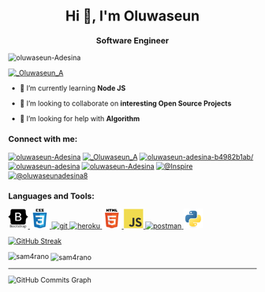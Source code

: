 <!--### Hi there 👋

**oluwaseun-Adesina/oluwaseun-Adesina** is a ✨ _special_ ✨ repository because its `README.md` (this file) appears on your GitHub profile.

Here are some ideas to get you started:

- 🔭 I’m currently working on ...
- 🌱 I’m currently learning ...
- 👯 I’m looking to collaborate on ...
- 🤔 I’m looking for help with ...
- 💬 Ask me about ...
- 📫 How to reach me: ...
- 😄 Pronouns: ...
- ⚡ Fun fact: ...
-->


<h1 align="center">Hi 👋, I'm Oluwaseun</h1>
<h3 align="center">Software Engineer</h3>

<p align="left"> <img src="https://komarev.com/ghpvc/?username=oluwaseun-Adesina&label=Profile%20views&color=0e75b6&style=flat" alt="oluwaseun-Adesina" /> </p>


<p align="left"> <a href="https://twitter.com/_Oluwaseun_A" target="blank"><img src="https://img.shields.io/twitter/follow/_Oluwaseun_A?logo=twitter&style=for-the-badge" alt="_Oluwaseun_A" /></a> </p>

<!-- - 🔭 I’m currently working on **MedHealthy** -->

- 🌱 I’m currently learning **Node JS**

- 👯 I’m looking to collaborate on **interesting Open Source Projects**

- 🤝 I’m looking for help with **Algorithm**

<!-- - 💬 Ask me about **Adobe Audition** -->

<!-- ⚡ Fun fact **Whatever good i set my eyes to do i achieve it** -->

 <!-- ### Blogs posts -->
<!-- BLOG-POST-LIST:START -->
<!-- BLOG-POST-LIST:END -->


<h3 align="left">Connect with me:</h3>
<p align="left">
<a href="https://dev.to/oluwaseunadesina" target="blank"><img align="center" src="https://raw.githubusercontent.com/rahuldkjain/github-profile-readme-generator/master/src/images/icons/Social/devto.svg" alt="oluwaseun-Adesina" height="30" width="40" /></a>
<a href="https://twitter.com/_Oluwaseun_A" target="blank"><img align="center" src="https://raw.githubusercontent.com/rahuldkjain/github-profile-readme-generator/master/src/images/icons/Social/twitter.svg" alt="_Oluwaseun_A" height="30" width="40" /></a>
<a href="https://www.linkedin.com/in/oluwaseun-adesina-b4982b1ab/" target="blank"><img align="center" src="https://raw.githubusercontent.com/rahuldkjain/github-profile-readme-generator/master/src/images/icons/Social/linked-in-alt.svg" alt="oluwaseun-adesina-b4982b1ab/" height="30" width="40" /></a>
<a href="https://stackoverflow.com/users/13347392/oluwaseun-adesina" target="blank"><img align="center" src="https://raw.githubusercontent.com/rahuldkjain/github-profile-readme-generator/master/src/images/icons/Social/stack-overflow.svg" alt="oluwaseun-adesina" height="30" width="40" /></a>
<a href="https://codesandbox.com/oluwaseun-Adesina" target="blank"><img align="center" src="https://raw.githubusercontent.com/rahuldkjain/github-profile-readme-generator/master/src/images/icons/Social/codesandbox.svg" alt="oluwaseun-Adesina" height="30" width="40" /></a>
<a href="https://hashnode.com/@Inspire" target="blank"><img align="center" src="https://raw.githubusercontent.com/rahuldkjain/github-profile-readme-generator/master/src/images/icons/Social/hashnode.svg" alt="@Inspire" height="30" width="40" /></a>
<a href="https://medium.com/@oluwaseunadesina8" target="blank"><img align="center" src="https://raw.githubusercontent.com/rahuldkjain/github-profile-readme-generator/master/src/images/icons/Social/medium.svg" alt="@oluwaseunadesina8" height="30" width="40" /></a>
</p>



<h3 align="left">Languages and Tools:</h3>
<p align="left"> <a href="https://getbootstrap.com" target="_blank" rel="noreferrer"> <img src="https://raw.githubusercontent.com/devicons/devicon/master/icons/bootstrap/bootstrap-plain-wordmark.svg" alt="bootstrap" width="40" height="40"/> </a> <a href="https://www.w3schools.com/css/" target="_blank" rel="noreferrer"> <img src="https://raw.githubusercontent.com/devicons/devicon/master/icons/css3/css3-original-wordmark.svg" alt="css3" width="40" height="40"/> </a> <a href="https://git-scm.com/" target="_blank" rel="noreferrer"> <img src="https://www.vectorlogo.zone/logos/git-scm/git-scm-icon.svg" alt="git" width="40" height="40"/> </a> <a href="https://heroku.com" target="_blank" rel="noreferrer"> <img src="https://www.vectorlogo.zone/logos/heroku/heroku-icon.svg" alt="heroku" width="40" height="40"/> </a> <a href="https://www.w3.org/html/" target="_blank" rel="noreferrer"> <img src="https://raw.githubusercontent.com/devicons/devicon/master/icons/html5/html5-original-wordmark.svg" alt="html5" width="40" height="40"/> </a> <a href="https://developer.mozilla.org/en-US/docs/Web/JavaScript" target="_blank" rel="noreferrer"> <img src="https://raw.githubusercontent.com/devicons/devicon/master/icons/javascript/javascript-original.svg" alt="javascript" width="40" height="40"/> </a><a href="https://postman.com" target="_blank" rel="noreferrer"> <img src="https://www.vectorlogo.zone/logos/getpostman/getpostman-icon.svg" alt="postman" width="40" height="40"/> </a> <a href="https://www.python.org" target="_blank" rel="noreferrer"> <img src="https://raw.githubusercontent.com/devicons/devicon/master/icons/python/python-original.svg" alt="python" width="40" height="40"/> </a> </p>

[![GitHub Streak](https://github-readme-streak-stats.herokuapp.com?user=oluwaseun-Adesina&theme=dracula&hide_border=true&date_format=M%20j%5B%2C%20Y%5D)](https://git.io/streak-stats)

<p><img align="left" src="https://github-readme-stats.vercel.app/api/top-langs?username=oluwaseun-Adesina&show_icons=true&locale=en&layout=compact" alt="sam4rano" /></p>

<p>&nbsp;<img align="center" src="https://github-readme-stats.vercel.app/api?username=oluwaseun-Adesina&show_icons=true&locale=en" alt="sam4rano" /></p>

<hr/>
<img src="https://activity-graph.herokuapp.com/graph?username=oluwaseun-Adesina&bg_color=181824&color=14b8a6&line=22c55e&point=14b8a6&area_color=181824&area=true&hide_border=true&custom_title=GitHub%20Commits%20Graph" alt="GitHub Commits Graph" />

